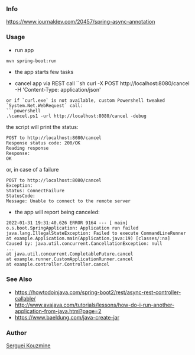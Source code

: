 ### Info

https://www.journaldev.com/20457/spring-async-annotation


### Usage

* run app
```sh
mvn spring-boot:run
```
 - the app starts few tasks
* cancel app via REST call
``sh
curl -X POST http://localhost:8080/cancel  -H 'Content-Type: application/json'
```
or if `curl.exe` is not available, custom Powershell tweaked `System.Net.WebRequest` call:
```powershell
.\cancel.ps1 -url http://localhost:8080/cancel -debug
```
the script will print the status:
```text
POST to http://localhost:8080/cancel
Response status code: 200/OK
Reading response
Response:
OK
```
or, in case of a failure
```text
POST to http://localhost:8080/cancel
Exception:
Status: ConnectFailure
StatusCode:
Message: Unable to connect to the remote server
```
* the app will report being canceled:
```text
2022-01-31 19:31:40.626 ERROR 9164 --- [ main] o.s.boot.SpringApplication: Application run failed
java.lang.IllegalStateException: Failed to execute CommandLineRunner
at example.Application.main(Application.java:19) [classes/:na]
Caused by: java.util.concurrent.CancellationException: null
...
at java.util.concurrent.CompletableFuture.cancel
at example.runner.CustomApplicationRunner.cancel
at example.controller.Controller.cancel
```

### See Also

  * https://howtodoinjava.com/spring-boot2/rest/async-rest-controller-callable/
  * http://www.avajava.com/tutorials/lessons/how-do-i-run-another-application-from-java.html?page=2
  * https://www.baeldung.com/java-create-jar

### Author
[Serguei Kouzmine](kouzmine_serguei@yahoo.com)
